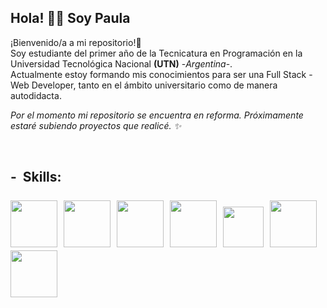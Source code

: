 ## Hola! 👋🏼 Soy Paula 
¡Bienvenido/a a mi repositorio!🎉
 <br>Soy estudiante del primer año de la Tecnicatura en Programación en la Universidad Tecnológica Nacional <strong>(UTN)</strong> -<i>Argentina</i>-.
 <br>Actualmente estoy formando mis conocimientos para ser una Full Stack - Web Developer, tanto en el ámbito universitario como de manera autodidacta.
 <br><p><i>Por el momento mi repositorio se encuentra en reforma. Próximamente estaré subiendo proyectos que realicé. ✨</i></p><br>

<h2><p>- &nbsp;Skills:
<br><br>
<img src="https://upload.wikimedia.org/wikipedia/commons/thumb/9/99/Unofficial_JavaScript_logo_2.svg/245px-Unofficial_JavaScript_logo_2.svg.png" width="75">&nbsp;
  <img src="https://upload.wikimedia.org/wikipedia/commons/thumb/4/47/React.svg/250px-React.svg.png" width="75">&nbsp;
  <img src="https://upload.wikimedia.org/wikipedia/commons/thumb/6/61/HTML5_logo_and_wordmark.svg/250px-HTML5_logo_and_wordmark.svg.png" width="75">&nbsp;
  <img src="https://logospng.org/download/css-3/logo-css-3-2048.png" width="75">&nbsp;
  <img src="https://i.pinimg.com/originals/6e/46/e7/6e46e7dbe2bb73dacc055e5dbd85c3ad.png" width="65">&nbsp;
  <img src="https://ugeek.github.io/blog/images-blog/git.png" width="75">&nbsp;
  <img src="https://cdn.icon-icons.com/icons2/2845/PNG/512/linux_logo_icon_181333.png" width="75">&nbsp;
</p></h2>


